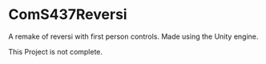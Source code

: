 # ComS437Reversi

A remake of reversi with first person controls. Made using the Unity engine.

This Project is not complete.
